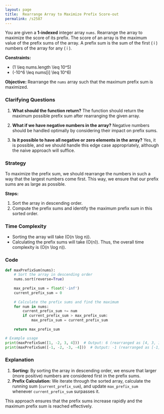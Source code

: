 ```yaml
---
layout: page
title:  Rearrange Array to Maximize Prefix Score-out
permalink: /s2587
---
```


You are given a **1-indexed** integer array `nums`. Rearrange the array to maximize the score of its prefix. The score of an array is the maximum value of the prefix sums of the array. A prefix sum is the sum of the first \( i \) numbers of the array for any \( i \).

**Constraints:**
- \(1 \leq nums.length \leq 10^5\)
- \(-10^6 \leq nums[i] \leq 10^6\)

**Objective:**
Rearrange the `nums` array such that the maximum prefix sum is maximized.

### Clarifying Questions
1. **What should the function return?**
   The function should return the maximum possible prefix sum after rearranging the given array.

2. **What if we have negative numbers in the array?**
   Negative numbers should be handled optimally by considering their impact on prefix sums.

3. **Is it possible to have all negative or zero elements in the array?**
   Yes, it is possible, and we should handle this edge case appropriately, although the naive approach will suffice.

### Strategy
To maximize the prefix sum, we should rearrange the numbers in such a way that the largest numbers come first. This way, we ensure that our prefix sums are as large as possible.

**Steps:**
1. Sort the array in descending order.
2. Compute the prefix sums and identify the maximum prefix sum in this sorted order.

### Time Complexity
- Sorting the array will take \(O(n \log n)\).
- Calculating the prefix sums will take \(O(n)\).
Thus, the overall time complexity is \(O(n \log n)\).

### Code
```python
def maxPrefixSum(nums):
    # Sort the array in descending order
    nums.sort(reverse=True)
    
    max_prefix_sum = float('-inf')
    current_prefix_sum = 0
    
    # Calculate the prefix sums and find the maximum
    for num in nums:
        current_prefix_sum += num
        if current_prefix_sum > max_prefix_sum:
            max_prefix_sum = current_prefix_sum
    
    return max_prefix_sum

# Example usage
print(maxPrefixSum([1, -2, 3, 4]))  # Output: 6 (rearranged as [4, 3, 1, -2])
print(maxPrefixSum([-1, -2, -3, -4]))  # Output: -1 (rearranged as [-1, -2, -3, -4])
```

### Explanation
1. **Sorting:** By sorting the array in descending order, we ensure that larger (more positive) numbers are considered first in the prefix sums.
2. **Prefix Calculation:** We iterate through the sorted array, calculate the running sum (`current_prefix_sum`), and update `max_prefix_sum` whenever `current_prefix_sum` surpasses it.

This approach ensures that the prefix sums increase rapidly and the maximum prefix sum is reached effectively.